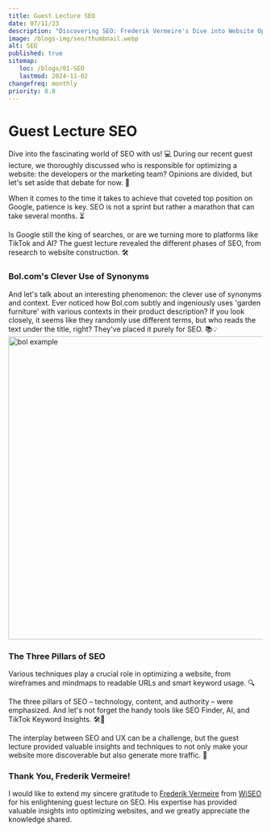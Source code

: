 ```yaml
---
title: Guest Lecture SEO
date: 07/11/23
description: "Discovering SEO: Frederik Vermeire's Dive into Website Optimization."
image: /blogs-img/seo/thumbnail.webp
alt: SEO
published: true
sitemap:
   loc: /blogs/01-SEO
   lastmod: 2024-11-02
changefreq: monthly
priority: 0.8
---
```


# Guest Lecture SEO
Dive into the fascinating world of SEO with us! 💻 During our recent guest lecture, we thoroughly discussed who is responsible for optimizing a website: the developers or the marketing team? Opinions are divided, but let's set aside that debate for now. 🤔

When it comes to the time it takes to achieve that coveted top position on Google, patience is key. SEO is not a sprint but rather a marathon that can take several months. ⏳

Is Google still the king of searches, or are we turning more to platforms like TikTok and AI? The guest lecture revealed the different phases of SEO, from research to website construction. 🛠️

### Bol.com's Clever Use of Synonyms
And let's talk about an interesting phenomenon: the clever use of synonyms and context. Ever noticed how Bol.com subtly and ingeniously uses 'garden furniture' with various contexts in their product description? If you look closely, it seems like they randomly use different terms, but who reads the text under the title, right? They've placed it purely for SEO. 📚💡
<img src="/blogs-img/seo/bol.webp" alt="bol example" width="600"/>


### The Three Pillars of SEO
Various techniques play a crucial role in optimizing a website, from wireframes and mindmaps to readable URLs and smart keyword usage. 🔍

The three pillars of SEO – technology, content, and authority – were emphasized. And let's not forget the handy tools like SEO Finder, AI, and TikTok Keyword Insights. 🛠️🤖

The interplay between SEO and UX can be a challenge, but the guest lecture provided valuable insights and techniques to not only make your website more discoverable but also generate more traffic. 🚀

### Thank You, Frederik Vermeire!
I would like to extend my sincere gratitude to [Frederik Vermeire](https://www.wiseo.be/team/frederik-vermeire) from [WiSEO](https://www.wiseo.be/) for his enlightening guest lecture on SEO. His expertise has provided valuable insights into optimizing websites, and we greatly appreciate the knowledge shared.
